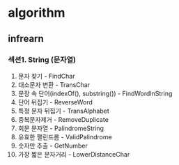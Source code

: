 # algorithm

## infrearn

### 섹션1. String (문자열)

1. 문자 찾기 - FindChar
2. 대소문자 변환 - TransChar
3. 문장 속 단어(indexOf(), substring()) - FindWordInString
4. 단어 뒤집기 - ReverseWord
5. 특정 문자 뒤집기 - TransAlphabet
6. 중복문자제거 - RemoveDuplicate
7. 회문 문자열 - PalindromeString
8. 유효한 팰린드롬 - ValidPalindrome
9. 숫자만 추출 - GetNumber
10. 가장 짧은 문자거리 - LowerDistanceChar

